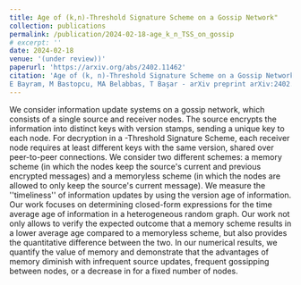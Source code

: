 ```yaml
---
title: Age of (k,n)-Threshold Signature Scheme on a Gossip Network"
collection: publications
permalink: /publication/2024-02-18-age_k_n_TSS_on_gossip
# excerpt: ''
date: 2024-02-18
venue: '(under review))'
paperurl: 'https://arxiv.org/abs/2402.11462'
citation: 'Age of (k, n)-Threshold Signature Scheme on a Gossip Network
E Bayram, M Bastopcu, MA Belabbas, T Başar - arXiv preprint arXiv:2402.11462, 2024'
---
```


We consider information update systems on a gossip network, which consists of a single source and  receiver nodes. The source encrypts the information into  distinct keys with version stamps, sending a unique key to each node. For decryption in a -Threshold Signature Scheme, each receiver node requires at least  different keys with the same version, shared over peer-to-peer connections. We consider two different schemes: a memory scheme (in which the nodes keep the source's current and previous encrypted messages) and a memoryless scheme (in which the nodes are allowed to only keep the source's current message). We measure the ''timeliness'' of information updates by using the version age of information. Our work focuses on determining closed-form expressions for the time average age of information in a heterogeneous random graph. Our work not only allows to verify the expected outcome that a memory scheme results in a lower average age compared to a memoryless scheme, but also provides the quantitative difference between the two. In our numerical results, we quantify the value of memory and demonstrate that the advantages of memory diminish with infrequent source updates, frequent gossipping between nodes, or a decrease in  for a fixed number of nodes.
